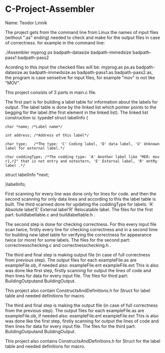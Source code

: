 # C-Project-Assembler

Name: Teodor Linnik



The project gets from the command line from Linux the names of input files (without ".as" ending) needed to check and make for
the output files in case of correctness.
for example in the command line: 

./Assembler myprog ps badpath-datasize badpath-immedsize badpath-pass1 badpath-pass2

Acording to this input the checked files will be: myprog.as ps.as badpath-datasize.as 
badpath-immedsize.as badpath-pass1.as badpath-pass2.as, the program is case sensetive for input files,
for example "mov" is not like "MOV".

This project consists of 3 parts in main.c file.

The first part is for building a label table for information about the labels for output.
The label table is done by the linked list which pointer points to the begging for the label 
(the first element in the linked list). The linked list construction is:
typedef struct labelInfo { 

	char *name; /*Label name*/
  
	int address; /*Address of this label*/
  
	char type;   /*The type: 'C' Coding label, 'D' data label, 'U' Unknown label for external label.*/
  
	char coddingType; /*The codding type: 'A' Another label like "MER: mov r1,r2" that is not entry and notextern, 'E' External label, 'R' entRy label .*/
	
  struct labelInfo *next;
  
}labelInfo;

First scanning for every line was done only for lines for code. and then the second scanning for only data
lines and according to this the label table is built. The third scanned done for updating the coddingType
for labels: 'A' Absolute label\'E' External label\'R' Relocatable label.
The files for the first part: buildlabeltable.c and buildlabeltable.h .

The second step is done for checking correctness. For this every input file scan twice, firstly every line for checking
correctness and in a second time for building new label table for verifying the correctness for appearance twice (or more)
for some labels.
The files for the second part: correctnesschecking.c and correctnesschecking.h .


The third and final step is making output file (in case of full correctness from previous step).
The output files for each exampleFile.as are exampleFile.ob, if needed also: exampleFile.ent exampleFile.ext
This is also was done like first step, firstly scanning for output the lines of code and then lines for
data for every input file.
The files for third part: BuildingOutputand BuildingOutput.

This project also contain ConstructsAndDefinitions.h for Struct for label table and needed definitions for macro.

The third and final step is making the output file (in case of full correctness from the previous step).
The output files for each exampleFile.as are exampleFile.ob, if needed also: exampleFile.ent exampleFile.ext
This is also was done like the first step, firstly scanning for output the lines of code and then lines for
data for every input file.
The files for the third part: BuildingOutputand BuildingOutput.

This project also contains ConstructsAndDefinitions.h for Struct for the label table and needed definitions for macro.
